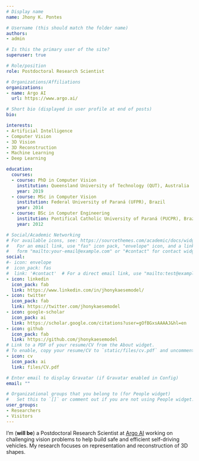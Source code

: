 ```yaml
---
# Display name
name: Jhony K. Pontes

# Username (this should match the folder name)
authors:
- admin

# Is this the primary user of the site?
superuser: true

# Role/position
role: Postdoctoral Research Scientist

# Organizations/Affiliations
organizations:
- name: Argo AI
  url: https://www.argo.ai/

# Short bio (displayed in user profile at end of posts)
bio:

interests:
- Artificial Intelligence
- Computer Vision
- 3D Vision
- 3D Reconstruction
- Machine Learning
- Deep Learning

education:
  courses:
  - course: PhD in Computer Vision
    institution: Queensland University of Technology (QUT), Australia
    year: 2019
  - course: MSc in Computer Vision
    institution: Federal University of Paraná (UFPR), Brazil
    year: 2014
  - course: BSc in Computer Engineering
    institution: Pontifical Catholic University of Paraná (PUCPR), Brazil
    year: 2012

# Social/Academic Networking
# For available icons, see: https://sourcethemes.com/academic/docs/widgets/#icons
#   For an email link, use "fas" icon pack, "envelope" icon, and a link in the
#   form "mailto:your-email@example.com" or "#contact" for contact widget.
social:
#- icon: envelope
#  icon_pack: fas
#  link: '#contact'  # For a direct email link, use "mailto:test@example.org".
- icon: linkedin
  icon_pack: fab
  link: https://www.linkedin.com/in/jhonykaesemodel/
- icon: twitter
  icon_pack: fab
  link: https://twitter.com/jhonykaesemodel
- icon: google-scholar
  icon_pack: ai
  link: https://scholar.google.com/citations?user=gOfBGxsAAAAJ&hl=en
- icon: github
  icon_pack: fab
  link: https://github.com/jhonykaesemodel
# Link to a PDF of your resume/CV from the About widget.
# To enable, copy your resume/CV to `static/files/cv.pdf` and uncomment the lines below.  
- icon: cv
  icon_pack: ai
  link: files/CV.pdf

# Enter email to display Gravatar (if Gravatar enabled in Config)
email: ""

# Organizational groups that you belong to (for People widget)
#   Set this to `[]` or comment out if you are not using People widget.  
user_groups:
- Researchers
- Visitors
---
```


I’m (**will be**) a Postdoctoral Research Scientist at [Argo AI](https://www.argo.ai) working on challenging vision problems to help build safe and efficient self-driving vehicles. My research focuses on representation and reconstruction of 3D shapes.
